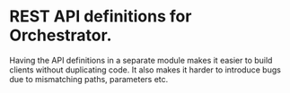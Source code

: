 <!-- Copyright Yahoo. Licensed under the terms of the Apache 2.0 license. See LICENSE in the project root. -->
# REST API definitions for Orchestrator.

Having the API definitions in a separate module makes it easier
to build clients without duplicating code. It also makes it
harder to introduce bugs due to mismatching paths, parameters etc.
